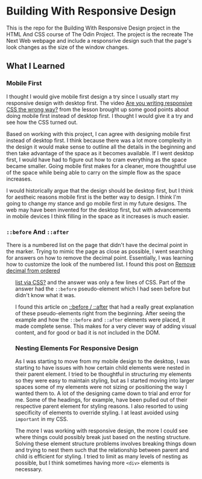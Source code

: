 # Building With Responsive Design

This is the repo for the Building With Responsive Design project in the HTML And CSS course of The Odin Project.  The project is the recreate The Next Web webpage and include a responsrive design such that the page's look changes as the size of the window changes.

## What I Learned

### Mobile First

I thought I would give mobile first design a try since I usually start my responsive design with desktop first.  The video [Are you writing responsive CSS the wrong way?](https://www.youtube.com/watch?v=0ohtVzCSHqs) from the lesson brought up some good points about doing mobile first instead of desktop first.  I thought I would give it a try and see how the CSS turned out.

Based on working with this project, I can agree with designing mobile first instead of desktop first.  I think because there was a lot more complexity in the design it would make sense to outline all the details in the beginning and then take advantage of the space as it becomes available.  If I went desktop first, I would have had to figure out how to cram everything as the space became smaller.  Going mobile first makes for a cleaner, more thoughtful use of the space while being able to carry on the simple flow as the space increases.

I would historically argue that the design should be desktop first, but I think for aestheic reasons mobile first is the better way to design.  I think I'm going to change my stance and go mobile first in my future designs.  The web may have been invented for the desktop first, but with advancements in mobile devices I think filling in the space as it increases is much easier.

### `::before` And `::after`

There is a numbered list on the page that didn't have the decimal point in the marker.  Trying to mimic the page as close as possible, I went searching for answers on how to remove the decimal point.  Essentially, I was learning how to customize the look of the numbered list.  I found this post on [Remove decimal from ordered <ol> list via CSS?](https://stackoverflow.com/questions/3153019/remove-decimal-from-ordered-ol-list-via-css) and the answer was only a few lines of CSS.  Part of the answer had the `::before` pseudo-element which I had seen before but didn't know what it was.

I found this article on [::before / ::after](https://css-tricks.com/almanac/selectors/a/after-and-before/) that had a really great explanation of these pseudo-elements right from the beginning.  After seeing the example and how the `::before` and `::after` elements were placed, it made complete sense.  This makes for a very clever way of adding visual content, and for good or bad it is not included in the DOM.

### Nesting Elements For Responsive Design

As I was starting to move from my mobile design to the desktop, I was starting to have issues with how certain child elements were nested in their parent element.  I tried to be thoughtful in structuring my elements so they were easy to maintain styling, but as I started moving into larger spaces some of my elements were not sizing or positioning the way I wanted them to.  A lot of the designing came down to trial and error for me.  Some of the headings, for example, have been pulled out of their respective parent element for styling reasons.  I also resorted to using specificity of elements to override styling.  I at least avoided using `important` in my CSS.

The more I was working with responsive design, the more I could see where things could possibly break just based on the nesting structure.  Solving these element structure problems involves breaking things down and trying to nest them such that the relationship between parent and child is efficient for styling.  I tried to limit as many levels of nesting as possible, but I think sometimes having more `<div>` elements is necessary.